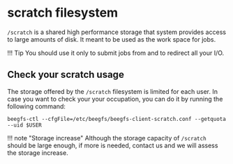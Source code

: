 # scratch filesystem

`/scratch` is a shared high performance storage that system provides access to large amounts of disk. It meant to be used as the work space for jobs.

!!! Tip
    You should use it only to submit jobs from and to redirect all your I/O.

## Check your scratch usage

The storage offered by the `/scratch` filesystem is limited for each user. In case you want to check your your occupation, you can do it by running the following command:

```
beegfs-ctl --cfgFile=/etc/beegfs/beegfs-client-scratch.conf --getquota --uid $USER
```

!!! note "Storage increase"
    Although the storage capacity of `/scratch` should be large enough, if more is needed, contact us and we will assess the storage increase. 



